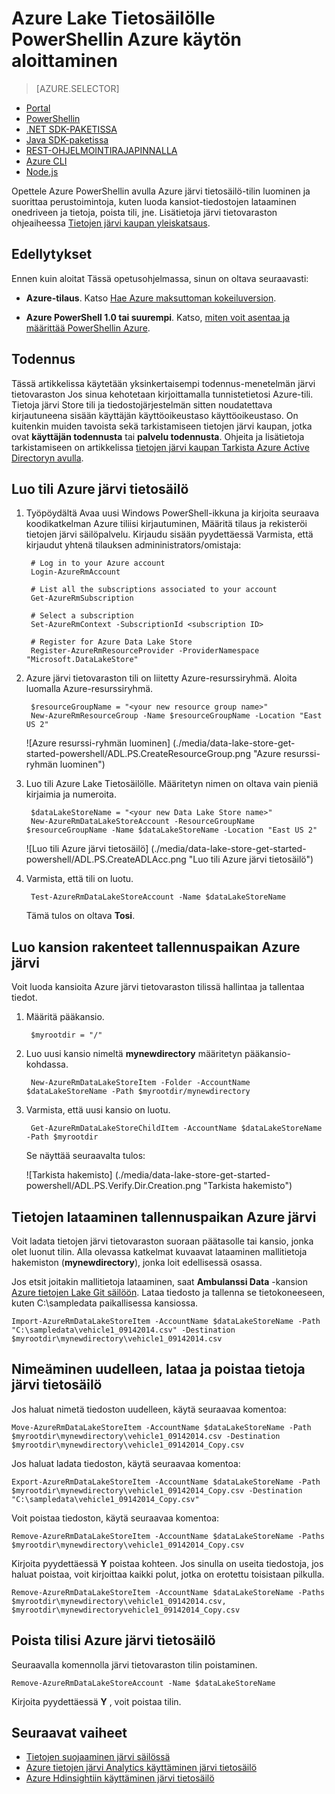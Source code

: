 <properties
   pageTitle="Aloittaminen järvi tietovaraston | Azure"
   description="Tietosäilö järvi-tilin luominen ja suorittaa perustoimintoja Azure PowerShellin avulla"
   services="data-lake-store"
   documentationCenter=""
   authors="nitinme"
   manager="jhubbard"
   editor="cgronlun"/>

<tags
   ms.service="data-lake-store"
   ms.devlang="na"
   ms.topic="hero-article"
   ms.tgt_pltfrm="na"
   ms.workload="big-data"
   ms.date="10/04/2016"
   ms.author="nitinme"/>

# <a name="get-started-with-azure-data-lake-store-using-azure-powershell"></a>Azure Lake Tietosäilölle PowerShellin Azure käytön aloittaminen

> [AZURE.SELECTOR]
- [Portal](data-lake-store-get-started-portal.md)
- [PowerShellin](data-lake-store-get-started-powershell.md)
- [.NET SDK-PAKETISSA](data-lake-store-get-started-net-sdk.md)
- [Java SDK-paketissa](data-lake-store-get-started-java-sdk.md)
- [REST-OHJELMOINTIRAJAPINNALLA](data-lake-store-get-started-rest-api.md)
- [Azure CLI](data-lake-store-get-started-cli.md)
- [Node.js](data-lake-store-manage-use-nodejs.md)

Opettele Azure PowerShellin avulla Azure järvi tietosäilö-tilin luominen ja suorittaa perustoimintoja, kuten luoda kansiot-tiedostojen lataaminen onedriveen ja tietoja, poista tili, jne. Lisätietoja järvi tietovaraston ohjeaiheessa [Tietojen järvi kaupan yleiskatsaus](data-lake-store-overview.md).

## <a name="prerequisites"></a>Edellytykset

Ennen kuin aloitat Tässä opetusohjelmassa, sinun on oltava seuraavasti:

* **Azure-tilaus**. Katso [Hae Azure maksuttoman kokeiluversion](https://azure.microsoft.com/pricing/free-trial/).

* **Azure PowerShell 1.0 tai suurempi**. Katso, [miten voit asentaa ja määrittää PowerShellin Azure](../powershell-install-configure.md).

## <a name="authentication"></a>Todennus

Tässä artikkelissa käytetään yksinkertaisempi todennus-menetelmän järvi tietovaraston Jos sinua kehotetaan kirjoittamalla tunnistetietosi Azure-tili. Tietoja järvi Store tili ja tiedostojärjestelmän sitten noudatettava kirjautuneena sisään käyttäjän käyttöoikeustaso käyttöoikeustaso. On kuitenkin muiden tavoista sekä tarkistamiseen tietojen järvi kaupan, jotka ovat **käyttäjän todennusta** tai **palvelu todennusta**. Ohjeita ja lisätietoja tarkistamiseen on artikkelissa [tietojen järvi kaupan Tarkista Azure Active Directoryn avulla](data-lake-store-authenticate-using-active-directory.md).

## <a name="create-an-azure-data-lake-store-account"></a>Luo tili Azure järvi tietosäilö

1. Työpöydältä Avaa uusi Windows PowerShell-ikkuna ja kirjoita seuraava koodikatkelman Azure tiliisi kirjautuminen, Määritä tilaus ja rekisteröi tietojen järvi säilöpalvelu. Kirjaudu sisään pyydettäessä Varmista, että kirjaudut yhtenä tilauksen admininistrators/omistaja:

        # Log in to your Azure account
        Login-AzureRmAccount

        # List all the subscriptions associated to your account
        Get-AzureRmSubscription

        # Select a subscription
        Set-AzureRmContext -SubscriptionId <subscription ID>

        # Register for Azure Data Lake Store
        Register-AzureRmResourceProvider -ProviderNamespace "Microsoft.DataLakeStore"


2. Azure järvi tietovaraston tili on liitetty Azure-resurssiryhmä. Aloita luomalla Azure-resurssiryhmä.

        $resourceGroupName = "<your new resource group name>"
        New-AzureRmResourceGroup -Name $resourceGroupName -Location "East US 2"

    ![Azure resurssi-ryhmän luominen] (./media/data-lake-store-get-started-powershell/ADL.PS.CreateResourceGroup.png "Azure resurssi-ryhmän luominen")

2. Luo tili Azure Lake Tietosäilölle. Määritetyn nimen on oltava vain pieniä kirjaimia ja numeroita.

        $dataLakeStoreName = "<your new Data Lake Store name>"
        New-AzureRmDataLakeStoreAccount -ResourceGroupName $resourceGroupName -Name $dataLakeStoreName -Location "East US 2"

    ![Luo tili Azure järvi tietosäilö] (./media/data-lake-store-get-started-powershell/ADL.PS.CreateADLAcc.png "Luo tili Azure järvi tietosäilö")

3. Varmista, että tili on luotu.

        Test-AzureRmDataLakeStoreAccount -Name $dataLakeStoreName

    Tämä tulos on oltava **Tosi**.

## <a name="create-directory-structures-in-your-azure-data-lake-store"></a>Luo kansion rakenteet tallennuspaikan Azure järvi

Voit luoda kansioita Azure järvi tietovaraston tilissä hallintaa ja tallentaa tiedot.

1. Määritä pääkansio.

        $myrootdir = "/"

2. Luo uusi kansio nimeltä **mynewdirectory** määritetyn pääkansio-kohdassa.

        New-AzureRmDataLakeStoreItem -Folder -AccountName $dataLakeStoreName -Path $myrootdir/mynewdirectory

3. Varmista, että uusi kansio on luotu.

        Get-AzureRmDataLakeStoreChildItem -AccountName $dataLakeStoreName -Path $myrootdir

    Se näyttää seuraavalta tulos:

    ![Tarkista hakemisto] (./media/data-lake-store-get-started-powershell/ADL.PS.Verify.Dir.Creation.png "Tarkista hakemisto")


## <a name="upload-data-to-your-azure-data-lake-store"></a>Tietojen lataaminen tallennuspaikan Azure järvi

Voit ladata tietojen järvi tietovaraston suoraan päätasolle tai kansio, jonka olet luonut tilin. Alla olevassa katkelmat kuvaavat lataaminen mallitietoja hakemiston (**mynewdirectory**), jonka loit edellisessä osassa.

Jos etsit joitakin mallitietoja lataaminen, saat **Ambulanssi Data** -kansion [Azure tietojen Lake Git säilöön](https://github.com/MicrosoftBigData/usql/tree/master/Examples/Samples/Data/AmbulanceData). Lataa tiedosto ja tallenna se tietokoneeseen, kuten C:\sampledata paikallisessa kansiossa\.

    Import-AzureRmDataLakeStoreItem -AccountName $dataLakeStoreName -Path "C:\sampledata\vehicle1_09142014.csv" -Destination $myrootdir\mynewdirectory\vehicle1_09142014.csv


## <a name="rename-download-and-delete-data-from-your-data-lake-store"></a>Nimeäminen uudelleen, lataa ja poistaa tietoja järvi tietosäilö

Jos haluat nimetä tiedoston uudelleen, käytä seuraavaa komentoa:

    Move-AzureRmDataLakeStoreItem -AccountName $dataLakeStoreName -Path $myrootdir\mynewdirectory\vehicle1_09142014.csv -Destination $myrootdir\mynewdirectory\vehicle1_09142014_Copy.csv

Jos haluat ladata tiedoston, käytä seuraavaa komentoa:

    Export-AzureRmDataLakeStoreItem -AccountName $dataLakeStoreName -Path $myrootdir\mynewdirectory\vehicle1_09142014_Copy.csv -Destination "C:\sampledata\vehicle1_09142014_Copy.csv"

Voit poistaa tiedoston, käytä seuraavaa komentoa:

    Remove-AzureRmDataLakeStoreItem -AccountName $dataLakeStoreName -Paths $myrootdir\mynewdirectory\vehicle1_09142014_Copy.csv

Kirjoita pyydettäessä **Y** poistaa kohteen. Jos sinulla on useita tiedostoja, jos haluat poistaa, voit kirjoittaa kaikki polut, jotka on erotettu toisistaan pilkulla.

    Remove-AzureRmDataLakeStoreItem -AccountName $dataLakeStoreName -Paths $myrootdir\mynewdirectory\vehicle1_09142014.csv, $myrootdir\mynewdirectoryvehicle1_09142014_Copy.csv

## <a name="delete-your-azure-data-lake-store-account"></a>Poista tilisi Azure järvi tietosäilö

Seuraavalla komennolla järvi tietovaraston tilin poistaminen.

    Remove-AzureRmDataLakeStoreAccount -Name $dataLakeStoreName

Kirjoita pyydettäessä **Y** , voit poistaa tilin.


## <a name="next-steps"></a>Seuraavat vaiheet

- [Tietojen suojaaminen järvi säilössä](data-lake-store-secure-data.md)
- [Azure tietojen järvi Analytics käyttäminen järvi tietosäilö](../data-lake-analytics/data-lake-analytics-get-started-portal.md)
- [Azure Hdinsightiin käyttäminen järvi tietosäilö](data-lake-store-hdinsight-hadoop-use-portal.md)
